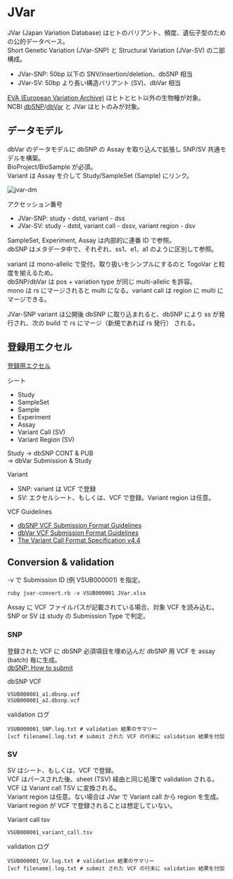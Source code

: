 # JVar

JVar (Japan Variation Database) はヒトのバリアント、頻度、遺伝子型のための公的データベース。  
Short Genetic Variation (JVar-SNP) と Structural Variation (JVar-SV) の二部構成。  

* JVar-SNP: 50bp 以下の SNV/insertion/deletion、dbSNP 相当
* JVar-SV: 50bp より長い構造バリアント (SV)、dbVar 相当

[EVA (European Variation Archive)](https://www.ebi.ac.uk/eva/) はヒトとヒト以外の生物種が対象。  
NCBI [dbSNP](https://ncbi.nlm.nih.gov/snp)/[dbVar](https://ncbi.nlm.nih.gov/dbvar) と JVar はヒトのみが対象。

## データモデル

dbVar のデータモデルに dbSNP の Assay を取り込んで拡張し SNP/SV 共通モデルを構築。  
BioProject/BioSample が必須。  
Variant は Assay を介して Study/SampleSet (Sample) にリンク。  

![jvar-dm](https://github.com/ddbj/jvar/assets/5100160/a4cbf8cf-f066-4ec2-8cd7-36c790ffd890)

アクセッション番号  
* JVar-SNP: study - dstd, variant - dss  
* JVar-SV: study - dstd, variant call - dssv, variant region - dsv  

SampleSet, Experiment, Assay は内部的に連番 ID で参照。  
dbSNP はメタデータ中で、それぞれ、ss1、e1、a1 のように区別して参照。　　

variant は mono-allelic で受付。取り扱いをシンプルにするのと TogoVar と粒度を揃えるため。  
dbSNP/dbVar は pos + variation type が同じ multi-allelic を許容。  
mono は rs にマージされると multi になる。variant call は region に multi にマージできる。

JVar-SNP variant は公開後 dbSNP に取り込まれると、dbSNP により ss が発行され、次の build で rs にマージ（新規であれば rs 発行） される。

## 登録用エクセル

[登録用エクセル](/submission_excel/JVar_v1.2.xlsx)

シート
* Study  
* SampleSet  
* Sample  
* Experiment  
* Assay  
* Variant Call (SV)
* Variant Region (SV)

Study 
→ dbSNP CONT & PUB  
→ dbVar Submission & Study 

Variant  
* SNP: variant は VCF で登録  
* SV: エクセルシート、もしくは、VCF で登録。Variant region は任意。

VCF Guidelines  
* [dbSNP VCF Submission Format Guidelines](https://www.ncbi.nlm.nih.gov/projects/SNP/docs/dbSNP_VCF_Submission.pdf)  
* [dbVar VCF Submission Format Guidelines](https://www.ncbi.nlm.nih.gov/core/assets/dbvar/files/dbVar_VCF_Submission.pdf)
* [The Variant Call Format Specification v4.4](https://samtools.github.io/hts-specs/VCFv4.4.pdf)

## Conversion & validation

-v で Submission ID (例 VSUB000001) を指定。
```
ruby jvar-convert.rb -v VSUB000001 JVar.xlsx
```

Assay に VCF ファイルパスが記載されている場合、対象 VCF を読み込む。   
SNP or SV は study の Submission Type で判定。  

### SNP

登録された VCF に dbSNP 必須項目を埋め込んだ dbSNP 用 VCF を assay (batch) 毎に生成。  
[dbSNP: How to submit](https://www.ncbi.nlm.nih.gov/snp/docs/submission/hts_launch_and_introductory_material/)

dbSNP VCF  
```
VSUB000001_a1.dbsnp.vcf
VSUB000001_a2.dbsnp.vcf
```

validation ログ  
```
VSUB000001_SNP.log.txt # validation 結果のサマリー
[vcf filename].log.txt # submit された VCF の行末に validation 結果を付加 
```

### SV

SV はシート、もしくは、VCF で登録。  
VCF はパースされた後、sheet (TSV) 経由と同じ処理で validation される。VCF は Variant call TSV に変換される。  
Variant region は任意。ない場合は JVar で Variant call から region を生成。 
Variant region が VCF で登録されることは想定していない。  

Variant call tsv
```
VSUB000001_variant_call.tsv
```

validation ログ   
```
VSUB000001_SV.log.txt # validation 結果のサマリー
[vcf filename].log.txt # submit された VCF の行末に validation 結果を付加 
```

